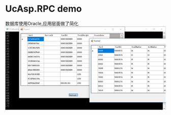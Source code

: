 # UcAsp.RPC demo

数据库使用Oracle,应用层面做了简化
![avatar](https://github.com/servucn/Demo.RPC/blob/master/1.png?raw=true)
